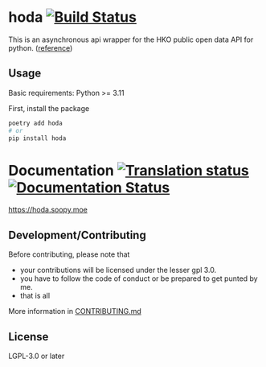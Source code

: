 # hoda [![Build Status](https://ci.soopy.moe/api/badges/mizuki/hoda/status.svg)](https://ci.soopy.moe/mizuki/hoda)

This is an asynchronous api wrapper for the HKO public open data API for python.
([reference](https://www.hko.gov.hk/en/weatherAPI/doc/files/HKO_Open_Data_API_Documentation.pdf))

## Usage
Basic requirements: Python >= 3.11

First, install the package
```bash
poetry add hoda
# or
pip install hoda
```

# Documentation [![Translation status](https://akyuu.soopy.moe/widgets/hoda/-/hoda-docs/svg-badge.svg)](https://akyuu.soopy.moe/projects/hoda/hoda-docs/) [![Documentation Status](https://readthedocs.org/projects/hoda/badge/?version=latest)](https://hoda.soopy.moe/en/latest/?badge=latest)
https://hoda.soopy.moe

## Development/Contributing
Before contributing, please note that
- your contributions will be licensed under the lesser gpl 3.0.
- you have to follow the code of conduct or be prepared to get punted by me.
- that is all

More information in [CONTRIBUTING.md](./CONTRIBUTING.md)

## License
LGPL-3.0 or later
